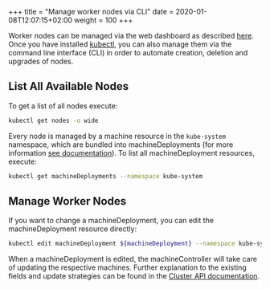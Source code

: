 +++
title = "Manage worker nodes via CLI"
date = 2020-01-08T12:07:15+02:00
weight = 100
+++

Worker nodes can be managed via the web dashboard as described [here](../08-manage-node-deployments/). Once you have installed [kubectl](../07-using-kubectl/), you can also manage them via the command line interface (CLI) in order to automate creation, deletion and upgrades of nodes.

## List All Available Nodes

To get a list of all nodes execute:

```bash
kubectl get nodes -o wide
```

Every node is managed by a machine resource in the `kube-system` namespace, which are bundled into machineDeployments (for more information [see documentation](https://github.com/kubernetes-sigs/cluster-api/blob/master/docs/book/src/architecture/controllers/machine-deployment.md)). To list all machineDeployment resources, execute:

```bash
kubectl get machineDeployments --namespace kube-system
```

## Manage Worker Nodes

If you want to change a machineDeployment, you can edit the machineDeployment resource directly:

```bash
kubectl edit machineDeployment ${machineDeployment} --namespace kube-system
```

When a machineDeployment is edited, the machineController will take care of updating the respective machines. Further explanation to the existing fields and update strategies can be found in the [Cluster API documentation](https://github.com/kubernetes-sigs/cluster-api).